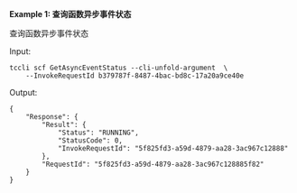 **Example 1: 查询函数异步事件状态**

查询函数异步事件状态

Input: 

```
tccli scf GetAsyncEventStatus --cli-unfold-argument  \
    --InvokeRequestId b379787f-8487-4bac-bd8c-17a20a9ce40e
```

Output: 
```
{
    "Response": {
        "Result": {
            "Status": "RUNNING",
            "StatusCode": 0,
            "InvokeRequestId": "5f825fd3-a59d-4879-aa28-3ac967c12888"
        },
        "RequestId": "5f825fd3-a59d-4879-aa28-3ac967c128885f82"
    }
}
```

